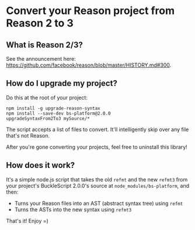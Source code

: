 # Convert your Reason project from Reason 2 to 3

## What is Reason 2/3?

See the announcement here: https://github.com/facebook/reason/blob/master/HISTORY.md#300.

## How do I upgrade my project?

Do this at the root of your project:

```
npm install -g upgrade-reason-syntax
npm install --save-dev bs-platform@2.0.0
upgradeSyntaxFrom2To3 mySource/*
```

The script accepts a list of files to convert. It'll intelligently skip over any file that's not Reason.

After you're gone converting your projects, feel free to uninstall this library!

## How does it work?

It's a simple node.js script that takes the old `refmt` and the new `refmt3` from your project's BuckleScript 2.0.0's source at `node_modules/bs-platform`, and then:

- Turns your Reason files into an AST (abstract syntax tree) using `refmt`
- Turns the ASTs into the new syntax using `refmt3`

That's it! Enjoy =)
